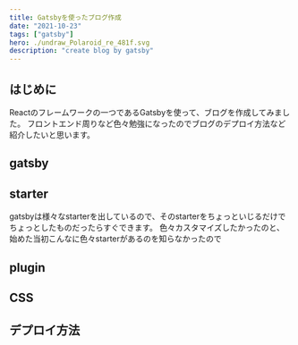 ```yaml
---
title: Gatsbyを使ったブログ作成
date: "2021-10-23"
tags: ["gatsby"]
hero: ./undraw_Polaroid_re_481f.svg
description: "create blog by gatsby"
---
```


## はじめに
Reactのフレームワークの一つであるGatsbyを使って、ブログを作成してみました。
フロントエンド周りなど色々勉強になったのでブログのデプロイ方法など紹介したいと思います。
## gatsby
## starter
gatsbyは様々なstarterを出しているので、そのstarterをちょっといじるだけでちょっとしたものだったらすぐできます。
色々カスタマイズしたかったのと、始めた当初こんなに色々starterがあるのを知らなかったので
## plugin
## CSS
## デプロイ方法